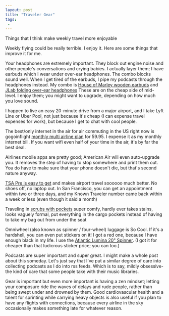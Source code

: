 ```yaml
---
layout: post
title: "Traveler Gear"
tags:
 -
---
```


Things that I think make weekly travel more enjoyable

Weekly flying could be really terrible. I enjoy it. Here are some things that improve it for me.

Your headphones are extremely important. They block out engine noise and other people's conversations and crying babies. I actually layer them; I have earbuds which I wear under over-ear headphones. The combo blocks sound well. When I get tired of the earbuds, I pipe my podcasts through the headphones instead. My combo is [House of Marley wooden earbuds](http://www.thehouseofmarley.com/headphones/in-ear-headphones/smile-jamaica-in-ear-headphones-3597.html) and [JLab folding over-ear headphones](http://www.jlabaudio.com/products/flex-folding-studio-headphones) These are on the cheap side of mid-level. I enjoy them; you might want to upgrade, depending on how much you love sound.

I happen to live an easy 20-minute drive from a major airport, and I take Lyft Line or Uber Pool, not just because it's cheap (I can expense travel expenses for work), but because I get to chat with cool people.

The best/only internet in the air for air commuting in the US right now is gogoinflight [monthly multi airline plan](https://gogoair.com/monthly-multi-airline-plan) for 59.95. I expense it as my monthly internet bill. If you want wifi even half of your time in the air, it's by far the best deal.

Airlines mobile apps are pretty good; American Air will even auto-upgrade you. It removes the step of having to stop somewhere and print them out. You do have to make sure that your phone doesn't die, but that's second nature anyway.

[TSA Pre is easy to get](https://www.tsa.gov/tsa-precheck) and makes airport travel soooooo much better. No shoes off, no laptop out. In San Francisco, you can get an appointment within two or three days, and my Known Traveler number came back within a week or less (even though it said a month)

Traveling in [scrubs with pockets](https://www.wearfigs.com/) super comfy, hardly ever takes stains, looks vaguely formal, put everything in the cargo pockets instead of having to take my bag out from under the seat

Omniwheel (also known as spinner / four-wheel) luggage is So Cool. If it's a hardshell, you can even put stickers on it! I got a red one, because I have enough black in my life. I use the [Atlantic Lumina 20" Spinner](http://atlanticluggage.com/index.php?route=product/product&path=59_92&product_id=119). (I got it for cheaper than that ludicrous sticker price; you can too.)

Podcasts are super important and super great. I might make a whole post about this someday. Let's just say that I've put a similar degree of care into collecting podcasts as I do into rss feeds. Which is to say, mildly obsessive- the kind of care that some people take with their music libraries.

Gear is important but even more important is having a zen mindset; letting your composure ride the waves of delays and rude people, rather than being swept under and drowned by them. Good cardiovascular health and a talent for sprinting while carrying heavy objects is also useful if you plan to have any flights with connections, because every airline in the sky occasionally makes something late for whatever reason.
